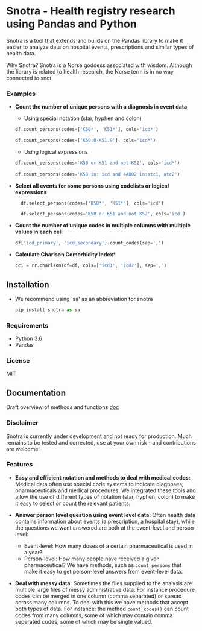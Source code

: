 # Snotra - Health registry research using Pandas and Python
Snotra is a tool that extends and builds on the Pandas library to make it easier to analyze data on hospital events, prescriptions and similar types of health data.

Why Snotra? Snotra is a Norse goddess associated with wisdom. Although the library is related to health research, the Norse term is in no way connected to snot.

### Examples
- **Count the number of unique persons with a diagnosis in event data**
    - Using special notation (star, hyphen and colon)
    ```python
    df.count_persons(codes=['K50*', 'K51*'], cols='icd*')  
    
    df.count_persons(codes=['K50.0-K51.9'], cols='icd*')        
    ```
  
    - Using logical expressions
    ```python
    df.count_persons(codes='K50 or K51 and not K52', cols='icd*')
      
    df.count_persons(codes='K50 in: icd and 4AB02 in:atc1, atc2')
    ```

    
- **Select all events for some persons using codelists or logical expressions**

    ```python
      df.select_persons(codes=['K50*', 'K51*'], cols='icd')

      df.select_persons(codes='K50 or K51 and not K52', cols='icd')

    ```

- **Count the number of unique codes in multiple columns with multiple values in each cell**
    ```python
    df['icd_primary', 'icd_secondary'].count_codes(sep=',')
    ```
- **Calculate Charlson Comorbidity Index***
    ```python
    cci = rr.charlson(df=df, cols=['icd1', 'icd2'], sep=',')
    ```

## Installation
 - We recommend using 'sa' as an abbreviation for snotra
    
    ```python
    pip install snotra as sa
    ```
    
 ### Requirements
 - Python 3.6 
 - Pandas

 ### License
 MIT
 
 ## Documentation
 Draft overview of methods and functions [doc](doc/docs.md)
 
 ### Disclaimer
 Snotra is currently under development and not ready for production. Much remains to be tested and corrected, use at your own risk - and contributions are welcome!
  
 
 ### Features
 - **Easy and efficient notation and methods to deal with medical codes:** Medical data often use special code systems to indicate diagnoses, pharmaceuticals and medical procedures. We integrated these tools and allow the use of different types of notation (star, hyphen, colon) to make it easy to select or count the relevant patients.

- **Answer person level question using event level data:** Often health data contains information about events (a prescription, a hospital stay), while the questions we want answered are both at the event-level and person-level:
    - Event-level: How many doses of a certain pharmaceutical is used in a year?
    - Person-level: How many people have received a given pharmaceutical?
 We have methods, such as `count_persons` that make it easy to get person-level answers from event-level data.

- **Deal with messy data:** Sometimes the files supplied to the analysis are multiple large files of messy administrative data. For instance procedure codes can be merged in one column (comma separated) or spread across many columns. To deal with this we have methods that accept both types of data. For instance: the method `count_codes()` can count codes from many columns, some of which may contain comma seperated codes, some of which may be single valued.
